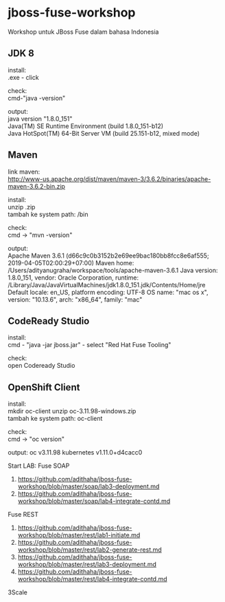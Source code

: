 # jboss-fuse-workshop

Workshop untuk JBoss Fuse dalam bahasa Indonesia

JDK 8
-----
install:  
<java>.exe - click

check:  
cmd-"java -version"

output:  
java version "1.8.0_151"  
Java(TM) SE Runtime Environment (build 1.8.0_151-b12)  
Java HotSpot(TM) 64-Bit Server VM (build 25.151-b12, mixed mode)  

Maven
-----
link maven:   
http://www-us.apache.org/dist/maven/maven-3/3.6.2/binaries/apache-maven-3.6.2-bin.zip

install:  
unzip <maven>.zip  
tambah ke system path: <maven>/bin  

check:  
cmd -> "mvn -version"

output:  
Apache Maven 3.6.1 (d66c9c0b3152b2e69ee9bac180bb8fcc8e6af555; 2019-04-05T02:00:29+07:00)
Maven home: /Users/adityanugraha/workspace/tools/apache-maven-3.6.1
Java version: 1.8.0_151, vendor: Oracle Corporation, runtime: /Library/Java/JavaVirtualMachines/jdk1.8.0_151.jdk/Contents/Home/jre
Default locale: en_US, platform encoding: UTF-8
OS name: "mac os x", version: "10.13.6", arch: "x86_64", family: "mac"

CodeReady Studio
----------------
install:  
cmd - "java -jar jboss.jar" - select "Red Hat Fuse Tooling"

check:  
open Codeready Studio


OpenShift Client
----------------
install:  
mkdir oc-client
unzip oc-3.11.98-windows.zip  
tambah ke system path: oc-client

check:  
cmd -> "oc version"

output:
oc v3.11.98
kubernetes v1.11.0+d4cacc0


Start LAB:
Fuse SOAP
1. https://github.com/adithaha/jboss-fuse-workshop/blob/master/soap/lab3-deployment.md
2. https://github.com/adithaha/jboss-fuse-workshop/blob/master/soap/lab4-integrate-contd.md

Fuse REST
1. https://github.com/adithaha/jboss-fuse-workshop/blob/master/rest/lab1-initiate.md
2. https://github.com/adithaha/jboss-fuse-workshop/blob/master/rest/lab2-generate-rest.md
3. https://github.com/adithaha/jboss-fuse-workshop/blob/master/rest/lab3-deployment.md
4. https://github.com/adithaha/jboss-fuse-workshop/blob/master/rest/lab4-integrate-contd.md

3Scale
